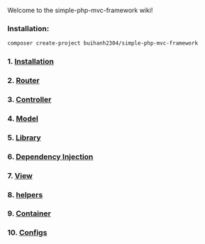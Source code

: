 Welcome to the simple-php-mvc-framework wiki!

### Installation:

```bash
composer create-project buihanh2304/simple-php-mvc-framework
```

### 1. [Installation](./1.installation.md)

### 2. [Router](./2.router.md)

### 3. [Controller](./3.controller.md)

### 4. [Model](./4.model.md)

### 5. [Library](./5.library.md)

### 6. [Dependency Injection](./6.di.md)

### 7. [View](./7.view.md)

### 8. [helpers](./8.helpers.md)

### 9. [Container](./9.container.md)

### 10. [Configs](./10.configs.md)
